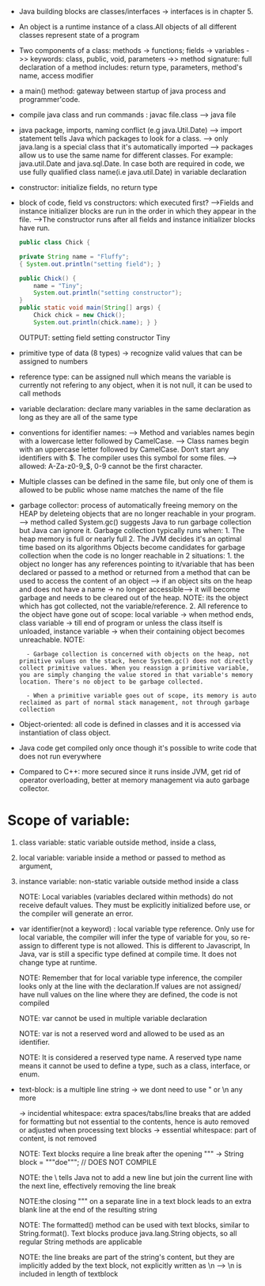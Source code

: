 * Java building blocks are classes/interfaces -> interfaces is in chapter 5. 
* An object is a runtime instance of a class.All objects of all different classes represent state of a program
* Two components of a class: methods -> functions; fields -> variables
   ->> keywords: class, public, void, parameters
   ->> method signature: full declaration of a method includes: return type, parameters, method's name, access modifier
* a main() method: gateway between startup of java process and programmer'code. 
* compile java class and run commands : javac file.class -->  java file
* java package, imports, naming conflict (e.g java.Util.Date)
        --> import statement tells Java which packages to look for a class.
        --> only java.lang is a special class that it's automatically imported
        --> packages allow us to use the same name for different classes. For example: java.util.Date and java.sql.Date. In case both are required in code, we use fully qualified class name(i.e java.util.Date) in variable declaration
* constructor: initialize fields, no return type 
* block of code, field vs constructors: which executed first?
    -->Fields and instance initializer blocks are run in the order in which they appear in the file.
    -->The constructor runs after all fields and instance initializer blocks have run.
    ```java
    public class Chick {

    private String name = "Fluffy";
    { System.out.println("setting field"); } 

    public Chick() {
        name = "Tiny";
        System.out.println("setting constructor"); 
    }
    public static void main(String[] args) { 
        Chick chick = new Chick();
        System.out.println(chick.name); } }
    ```
    OUTPUT: setting field
        setting constructor
        Tiny

* primitive type of data (8 types) -> recognize valid values that can be assigned to numbers
* reference type: can be assigned null which means the variable is currently not refering to any object, when it is not null, it can be used to call methods
* variable declaration: declare many variables in the same declaration as long as they are all of the same type
* conventions for identifier names:
   --> Method and variables names begin with a lowercase letter followed by CamelCase.
   --> Class names begin with an uppercase letter followed by CamelCase. Don’t start any identifiers with $. The compiler uses this symbol for some files.
   --> allowed: A-Za-z0-9_$, 0-9 cannot be the first character.
* Multiple classes can be defined in the same file, but only one of them is allowed to be public whose name matches the name of the file

* garbage collector: process of automatically freeing memory on the HEAP by deleteing objects that are no longer reachable in your program. 
    --> method called System.gc() suggests Java to run garbage collection but Java can ignore it. 
    Garbage collection typically runs when:
        1. The heap memory is full or nearly full
        2. The JVM decides it's an optimal time based on its algorithms
    Objects become candidates for garbage collection when the code is no longer reachable in 2 situations: 
        1. the object no longer has any references pointing to it/variable that has been declared or passed to a method or returned from a method that can be used to access the content of an object --> if an object sits on the heap and does not have a name -> no longer accessible--> it will become garbage and needs to be cleared out of the heap. NOTE: its the object which has got collected, not the variable/reference. 
        2. All reference to the object have gone out of scope: local variable -> when method ends, class variable -> till end of program or unless the class itself is unloaded, instance variable -> when their containing object becomes unreachable.
NOTE: 

        - Garbage collection is concerned with objects on the heap, not primitive values on the stack, hence System.gc() does not directly collect primitive values. When you reassign a primitive variable, you are simply changing the value stored in that variable's memory location. There's no object to be garbage collected.

        - When a primitive variable goes out of scope, its memory is auto reclaimed as part of normal stack management, not through garbage collection
* Object-oriented: all code is defined in classes and it is accessed via instantiation of class object.
* Java code get compiled only once though it's possible to write code that does not run everywhere
* Compared to C++: more secured since it runs inside JVM, get rid of operator overloading, better at memory management via auto garbage collector. 

# Scope of variable: 

1. class variable: static variable outside method, inside a class,
2. local variable: variable inside a method or passed to method as argument,
3. instance variable: non-static variable outside method inside a class

    NOTE: Local variables (variables declared within methods) do not receive default values.
They must be explicitly initialized before use, or the compiler will generate an error.

* var identifier(not a keyword) : local variable type reference. Only use for local variable, the compiler will infer the type of variable for you, so re-assign to different type is not allowed. This is different to Javascript, In Java, var is still a specific type defined at compile time. It does not change type at runtime.

    NOTE: Remember that for local variable type inference, the compiler looks only at the line with the declaration.If values are not assigned/ have null values on the line where they are defined, the code is not compiled

    NOTE: var cannot be used in multiple variable declaration

    NOTE: var is not a reserved word and allowed to be used as an identifier.

    NOTE: It is considered a reserved type name. A reserved type name means it cannot be used to define a type, such as a class, interface, or enum.

* text-block: is a multiple line string -> we dont need to use \" or \n any more

    -> incidential whitespace: extra spaces/tabs/line breaks that are added for formatting but not essential to the contents, hence is auto removed or adjusted when processing text blocks
    -> essential whitespace: part of content, is not removed

    NOTE: Text blocks require a line break after the opening """
    -> String block = """doe"""; // DOES NOT COMPILE 

    NOTE: the \ tells Java not to add a new line but join the current line with the next line, effectively removing the line break

    NOTE:the closing """ on a separate line in a text block leads to an extra blank line at the end of the resulting string

    NOTE: The formatted() method can be used with text blocks, similar to String.format().
Text blocks produce java.lang.String objects, so all regular String methods are applicable

    NOTE: the line breaks are part of the string's content, but they are implicitly added by the text block, not explicitly written as \n --> \n is included in length of textblock

